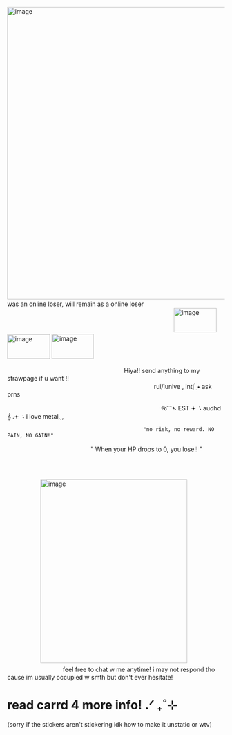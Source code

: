  <img width="540" height="676" alt="image" src="https://github.com/user-attachments/assets/d507ba5e-fe63-4bb7-839b-6d346010c8ff" /> was an online loser, will remain as a online loserㅤㅤㅤㅤㅤㅤㅤㅤ
ㅤㅤㅤㅤㅤㅤㅤㅤㅤㅤㅤㅤㅤㅤㅤㅤㅤㅤㅤㅤㅤㅤㅤㅤㅤㅤㅤㅤㅤㅤㅤㅤㅤㅤㅤㅤ<img width="99" height="56" alt="image" src="https://github.com/user-attachments/assets/31ac3e25-c723-42eb-afa5-ea4e384588d4" /> <img width="99" height="56" alt="image" src="https://github.com/user-attachments/assets/c9b46144-41dd-4632-b9d3-2da4897568ab" /> <img width="97" height="57" alt="image" src="https://github.com/user-attachments/assets/0e2ae9e5-1f5b-4390-9cce-12ece0d0a94d" />



ㅤㅤㅤㅤㅤㅤㅤㅤㅤㅤㅤㅤㅤㅤㅤㅤㅤㅤㅤㅤㅤHiya!! send anything to my strawpage if u want !!
 ⠀ ⠀️⠀ ⠀️⠀ ⠀️⠀ ⠀️⠀ ⠀️⠀ ⠀️⠀ ⠀️⠀ ⠀️⠀ ⠀️⠀ ⠀️⠀ ⠀️⠀ ⠀️⠀ ⠀️⠀ ⠀️⠀ ⠀️⠀ ⠀️⠀ ⠀️⠀ ⠀️⠀ㅤㅤㅤㅤㅤㅤㅤ ⠀️ㅤㅤㅤㅤㅤㅤㅤㅤㅤㅤㅤrui/lunive , intj   ๋࣭ ⭑ ask prns

⠀ ⠀️⠀ ⠀️⠀ ⠀️⠀ ⠀️⠀ ⠀️⠀ ⠀️⠀ ⠀️⠀ ⠀️⠀ ⠀️⠀ ⠀️⠀ ⠀️⠀ ⠀️⠀ ⠀️⠀ ⠀️⠀ જ⁀➴  EST 𖥔 ݁ ˖  audhd   𝄞  .𖥔 ݁ ˖  i love metal,,, 


                                                "no risk, no reward. NO PAIN, NO GAIN!"
ㅤㅤㅤㅤㅤㅤㅤㅤㅤㅤㅤㅤㅤㅤㅤ" When your HP drops to 0, you lose!! "ㅤㅤㅤㅤㅤㅤㅤㅤㅤㅤㅤㅤㅤㅤㅤㅤㅤㅤㅤㅤㅤㅤㅤㅤㅤㅤㅤㅤㅤㅤㅤㅤㅤㅤㅤㅤㅤㅤㅤㅤㅤㅤㅤㅤㅤㅤㅤㅤㅤㅤㅤㅤㅤㅤㅤㅤㅤㅤㅤㅤㅤㅤㅤㅤㅤㅤㅤㅤㅤㅤㅤㅤㅤㅤㅤㅤ
ㅤㅤㅤㅤㅤㅤㅤㅤㅤㅤㅤㅤㅤㅤㅤㅤㅤㅤㅤㅤㅤㅤㅤㅤㅤㅤㅤㅤㅤㅤㅤㅤㅤㅤㅤㅤㅤㅤㅤㅤㅤㅤㅤㅤㅤㅤㅤㅤㅤㅤ<img width="340" height="425" alt="image" src="https://github.com/user-attachments/assets/8f5c8f37-7fc7-4f11-97f4-577a0c7bb90f" />
ㅤㅤㅤㅤㅤㅤㅤㅤㅤㅤㅤㅤㅤㅤㅤㅤfeel free to chat w me anytime! i may not respond tho cause im usually occupied w smth but don't ever hesitate! 


# read  carrd 4 more info!   .ᐟ ₊˚⊹
(sorry if the stickers aren't stickering idk how to make it unstatic or wtv)
